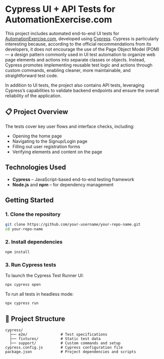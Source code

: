 # Cypress UI + API Tests for AutomationExercise.com

This project includes automated end-to-end UI tests for [AutomationExercise.com](https://automationexercise.com), developed using [Cypress](https://www.cypress.io/). Cypress is particularly interesting because, according to the official recommendations from its developers, it does not encourage the use of the Page Object Model (POM) — a design pattern commonly used in UI test automation to organize web page elements and actions into separate classes or objects. Instead, Cypress promotes implementing reusable test logic and actions through custom commands, enabling cleaner, more maintainable, and straightforward test code.

In addition to UI tests, the project also contains API tests, leveraging Cypress’s capabilities to validate backend endpoints and ensure the overall reliability of the application.


## 📋 Project Overview

The tests cover key user flows and interface checks, including:

- Opening the home page  
- Navigating to the Signup/Login page  
- Filling out user registration forms  
- Verifying elements and content on the page  

## Technologies Used

- **Cypress** – JavaScript-based end-to-end testing framework  
- **Node.js** and **npm** – for dependency management  

## Getting Started

### 1. Clone the repository

```bash
git clone https://github.com/your-username/your-repo-name.git
cd your-repo-name
````

### 2. Install dependencies

```bash
npm install
```

### 3. Run Cypress tests

To launch the Cypress Test Runner UI:

```bash
npx cypress open
```

To run all tests in headless mode:

```bash
npx cypress run
```

## 📂 Project Structure

```
cypress/
  ├── e2e/               # Test specifications
  ├── fixtures/          # Static test data
  ├── support/           # Custom commands and setup
cypress.config.js        # Cypress configuration file
package.json             # Project dependencies and scripts
```
